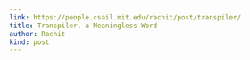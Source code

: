 ```yaml
---
link: https://people.csail.mit.edu/rachit/post/transpiler/
title: Transpiler, a Meaningless Word
author: Rachit
kind: post
---
```

